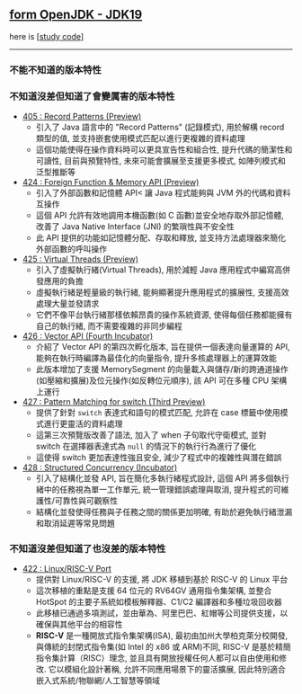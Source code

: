 ## [form OpenJDK - JDK19](https://openjdk.org/projects/jdk/19)

here is [[study code](./src/test/java/org/aery/study/jdk18)]

---

### 不能不知道的版本特性

### 不知道沒差但知道了會變厲害的版本特性

- [405 : Record Patterns (Preview)](https://openjdk.org/jeps/405)
    - 引入了 Java 語言中的 "Record Patterns" (記錄模式), 用於解構 record 類型的值, 並支持嵌套使用模式匹配以進行更複雜的資料處理
    - 這個功能使得在操作資料時可以更具宣告性和組合性, 提升代碼的簡潔性和可讀性, 目前與預覽特性, 未來可能會擴展至支援更多模式, 如陣列模式和泛型推斷等
- [424 : Foreign Function &amp; Memory API (Preview)](https://openjdk.org/jeps/424)
  - 引入了外部函數和記憶體 API< 讓 Java 程式能夠與 JVM 外的代碼和資料互操作
  - 這個 API 允許有效地調用本機函數(如 C 函數)並安全地存取外部記憶體, 改善了 Java Native Interface (JNI) 的繁瑣性與不安全性
  - 此 API 提供的功能如記憶體分配、存取和釋放, 並支持方法處理器來簡化外部函數的呼叫操作
- [425 : Virtual Threads (Preview)](https://openjdk.org/jeps/425)
  - 引入了虛擬執行緒(Virtual Threads), 用於減輕 Java 應用程式中編寫高併發應用的負擔
  - 虛擬執行緒是輕量級的執行緒, 能夠顯著提升應用程式的擴展性, 支援高效處理大量並發請求
  - 它們不像平台執行緒那樣依賴昂貴的操作系統資源, 使得每個任務都能擁有自己的執行緒, 而不需要複雜的非同步編程
- [426 : Vector API (Fourth Incubator)](https://openjdk.org/jeps/426)
  - 介紹了 Vector API 的第四次孵化版本, 旨在提供一個表達向量運算的 API, 能夠在執行時編譯為最佳化的向量指令, 提升多核處理器上的運算效能
  - 此版本增加了支援 MemorySegment 的向量載入與儲存/新的跨通道操作(如壓縮和擴展)及位元操作(如反轉位元順序), 該 API 可在多種 CPU 架構上運行
- [427 : Pattern Matching for switch (Third Preview)](https://openjdk.org/jeps/427)
  - 提供了針對 `switch` 表達式和語句的模式匹配, 允許在 case 標籤中使用模式進行更靈活的資料處理
  - 這第三次預覽版改善了語法, 加入了 when 子句取代守衛模式, 並對 switch 在選擇器表達式為 `null` 的情況下的執行行為進行了優化
  - 這使得 switch 更加表達性強且安全, 減少了程式中的複雜性與潛在錯誤
- [428 : Structured Concurrency (Incubator)](https://openjdk.org/jeps/428)
  - 引入了結構化並發 API, 旨在簡化多執行緒程式設計, 這個 API 將多個執行緒中的任務視為單一工作單元, 統一管理錯誤處理與取消, 提升程式的可維護性/可靠性與可觀察性
  - 結構化並發使得任務與子任務之間的關係更加明確, 有助於避免執行緒泄漏和取消延遲等常見問題

### 不知道沒差但知道了也沒差的版本特性

- [422 : Linux/RISC-V Port](https://openjdk.org/jeps/422)
  - 提供對 Linux/RISC-V 的支援, 將 JDK 移植到基於 RISC-V 的 Linux 平台
  - 這次移植的重點是支援 64 位元的 RV64GV 通用指令集架構, 並整合 HotSpot 的主要子系統如模板解釋器、C1/C2 編譯器和多種垃圾回收器
  - 此移植已通過多項測試，並由華為、阿里巴巴、紅帽等公司提供支援，以確保與其他平台的相容性
  - **RISC-V** 是一種開放式指令集架構(ISA), 最初由加州大學柏克萊分校開發, 與傳統的封閉式指令集(如 Intel 的 x86 或 ARM)不同, RISC-V
    是基於精簡指令集計算（RISC）理念, 並且具有開放授權任何人都可以自由使用和修改. 它以模組化設計著稱, 允許不同應用場景下的靈活擴展,
    因此特別適合嵌入式系統/物聯網/人工智慧等領域
